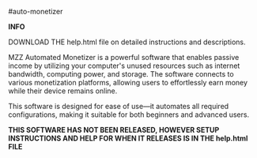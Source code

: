#auto-monetizer

**INFO**

DOWNLOAD THE help.html file on detailed instructions and descriptions.

MZZ Automated Monetizer is a powerful software that enables passive income by utilizing your computer's unused resources such as internet bandwidth, computing power, and storage. The software connects to various monetization platforms, allowing users to effortlessly earn money while their device remains online.

This software is designed for ease of use—it automates all required configurations, making it suitable for both beginners and advanced users.

**THIS SOFTWARE HAS NOT BEEN RELEASED, HOWEVER SETUP INSTRUCTIONS AND HELP FOR WHEN IT RELEASES IS IN THE help.html FILE**
